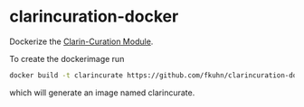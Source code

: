 # clarincuration-docker
Dockerize the [Clarin-Curation Module](https://github.com/clarin-eric/clarin-curation-module).

To create the dockerimage run

```bash
docker build -t clarincurate https://github.com/fkuhn/clarincuration-docker
```
which will generate an image named clarincurate.
